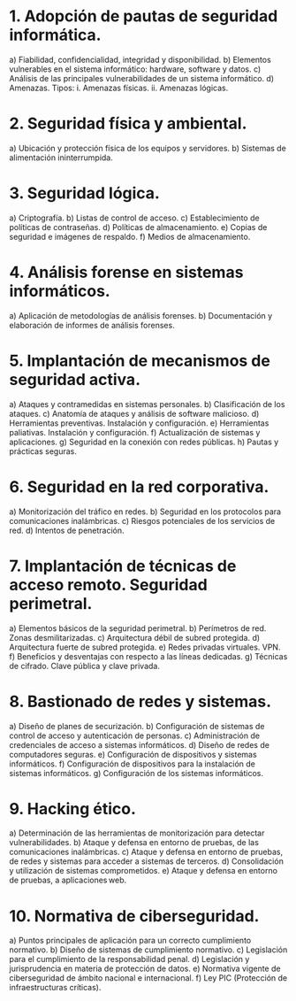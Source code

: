 # 1. Adopción de pautas de seguridad informática.
 a) Fiabilidad, confidencialidad, integridad y disponibilidad.
 b) Elementos vulnerables en el sistema informático: hardware, software y datos.
 c) Análisis de las principales vulnerabilidades de un sistema informático.
 d) Amenazas. Tipos:
  i. Amenazas físicas.
  ii. Amenazas lógicas.
# 2. Seguridad física y ambiental.
a) Ubicación y protección física de los equipos y servidores.
b) Sistemas de alimentación ininterrumpida.
# 3. Seguridad lógica.
a) Criptografía.
b) Listas de control de acceso.
c) Establecimiento de políticas de contraseñas.
d) Políticas de almacenamiento.
e) Copias de seguridad e imágenes de respaldo.
f) Medios de almacenamiento.
# 4. Análisis forense en sistemas informáticos.
a) Aplicación de metodologías de análisis forenses.
b) Documentación y elaboración de informes de análisis forenses.
# 5. Implantación de mecanismos de seguridad activa.
a) Ataques y contramedidas en sistemas personales.
b) Clasificación de los ataques.
c) Anatomía de ataques y análisis de software malicioso.
d) Herramientas preventivas. Instalación y configuración.
e) Herramientas paliativas. Instalación y configuración.
f) Actualización de sistemas y aplicaciones.
g) Seguridad en la conexión con redes públicas.
h) Pautas y prácticas seguras.
# 6. Seguridad en la red corporativa.
a) Monitorización del tráfico en redes.
b) Seguridad en los protocolos para comunicaciones inalámbricas.
c) Riesgos potenciales de los servicios de red.
d) Intentos de penetración.
# 7. Implantación de técnicas de acceso remoto. Seguridad perimetral.
a) Elementos básicos de la seguridad perimetral.
b) Perímetros de red. Zonas desmilitarizadas.
c) Arquitectura débil de subred protegida.
d) Arquitectura fuerte de subred protegida.
e) Redes privadas virtuales. VPN.
f) Beneficios y desventajas con respecto a las líneas dedicadas.
g) Técnicas de cifrado. Clave pública y clave privada.
# 8. Bastionado de redes y sistemas.
a) Diseño de planes de securización.
b) Configuración de sistemas de control de acceso y autenticación de personas.
c) Administración de credenciales de acceso a sistemas informáticos.
d) Diseño de redes de computadores seguras.
e) Configuración de dispositivos y sistemas informáticos.
f) Configuración de dispositivos para la instalación de sistemas informáticos.
g) Configuración de los sistemas informáticos.
# 9. Hacking ético.
a) Determinación de las herramientas de monitorización para detectar vulnerabilidades.
b) Ataque y defensa en entorno de pruebas, de las comunicaciones inalámbricas.
c) Ataque y defensa en entorno de pruebas, de redes y sistemas para acceder a sistemas
de terceros.
d) Consolidación y utilización de sistemas comprometidos.
e) Ataque y defensa en entorno de pruebas, a aplicaciones web.
# 10. Normativa de ciberseguridad.
a) Puntos principales de aplicación para un correcto cumplimiento normativo.
b) Diseño de sistemas de cumplimiento normativo.
c) Legislación para el cumplimiento de la responsabilidad penal.
d) Legislación y jurisprudencia en materia de protección de datos.
e) Normativa vigente de ciberseguridad de ámbito nacional e internacional.
f) Ley PIC (Protección de infraestructuras críticas).

